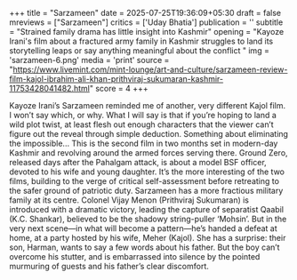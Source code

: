 +++
title = "Sarzameen"
date = 2025-07-25T19:36:09+05:30
draft = false
mreviews = ["Sarzameen"]
critics = ['Uday Bhatia']
publication = ''
subtitle = "Strained family drama has little insight into Kashmir"
opening = "Kayoze Irani's film about a fractured army family in Kashmir struggles to land its storytelling leaps or say anything meaningful about the conflict "
img = 'sarzameen-6.png'
media = 'print'
source = "https://www.livemint.com/mint-lounge/art-and-culture/sarzameen-review-film-kajol-ibrahim-ali-khan-prithviraj-sukumaran-kashmir-11753428041482.html"
score = 4
+++

Kayoze Irani’s Sarzameen reminded me of another, very different Kajol film. I won’t say which, or why. What I will say is that if you’re hoping to land a wild plot twist, at least flesh out enough characters that the viewer can’t figure out the reveal through simple deduction. Something about eliminating the impossible... This is the second film in two months set in modern-day Kashmir and revolving around the armed forces serving there. Ground Zero, released days after the Pahalgam attack, is about a model BSF officer, devoted to his wife and young daughter. It’s the more interesting of the two films, building to the verge of critical self-assessment before retreating to the safer ground of patriotic duty. Sarzameen has a more fractious military family at its centre. Colonel Vijay Menon (Prithviraj Sukumaran) is introduced with a dramatic victory, leading the capture of separatist Qaabil (K.C. Shankar), believed to be the shadowy string-puller ‘Mohsin’. But in the very next scene—in what will become a pattern—he’s handed a defeat at home, at a party hosted by his wife, Meher (Kajol). She has a surprise: their son, Harman, wants to say a few words about his father. But the boy can’t overcome his stutter, and is embarrassed into silence by the pointed murmuring of guests and his father’s clear discomfort.
